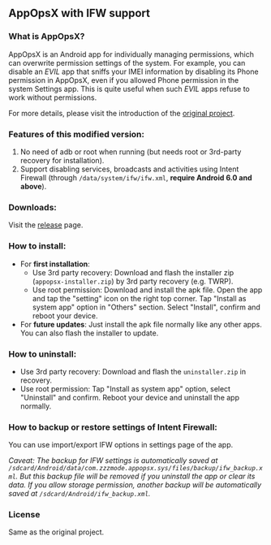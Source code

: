 AppOpsX with IFW support
---------

### What is AppOpsX?

AppOpsX is an Android app for individually managing permissions, which can overwrite permission settings of the system. For example, you can disable an *EVIL* app that sniffs your IMEI information by disabling its Phone permission in AppOpsX, even if you allowed Phone permission in the system Settings app. This is quite useful when such *EVIL* apps refuse to work without permissions.

For more details, please visit the introduction of the [original project](https://github.com/8enet/AppOpsX).

### Features of this modified version:

1. No need of adb or root when running (but needs root or 3rd-party recovery for installation).
2. Support disabling services, broadcasts and activities using Intent Firewall (through `/data/system/ifw/ifw.xml`, **require Android 6.0 and above**).

### Downloads:

Visit the [release](https://github.com/linusyang92/AppOpsX/releases) page.

### How to install: 

* For **first installation**: 
    * Use 3rd party recovery: Download and flash the installer zip (`appopsx-installer.zip`) by 3rd party recovery (e.g. TWRP).
    * Use root permission: Download and install the apk file. Open the app and tap the "setting" icon on the right top corner. Tap "Install as system app" option in "Others" section. Select "Install", confirm and reboot your device.
* For **future updates**: Just install the apk file normally like any other apps. You can also flash the installer to update.

### How to uninstall: 
* Use 3rd party recovery: Download and flash the `uninstaller.zip` in recovery.
* Use root permission: Tap "Install as system app" option, select "Uninstall" and confirm. Reboot your device and uninstall the app normally.

### How to backup or restore settings of Intent Firewall: 
You can use import/export IFW options in settings page of the app.

*Caveat: The backup for IFW settings is automatically saved at `/sdcard/Android/data/com.zzzmode.appopsx.sys/files/backup/ifw_backup.xml`. But this backup file will be removed if you uninstall the app or clear its data. If you allow storage permission, another backup will be automatically saved at `/sdcard/Android/ifw_backup.xml`.*

### License
Same as the original project.

